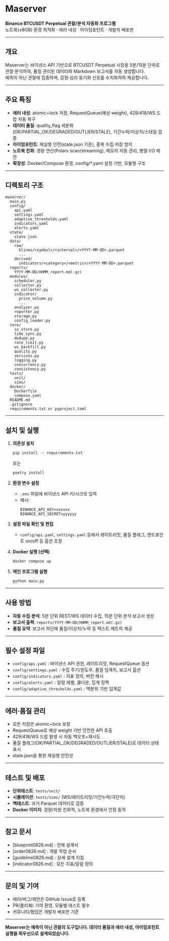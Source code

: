 # Maserver

**Binance BTCUSDT Perpetual 관찰/분석 자동화 프로그램**  
노트북(≤8GB) 환경 최적화 · 에러 내성 · 아이덤포턴트 · 개발자 배포판

---

## 개요

Maserver는 바이낸스 API 기반으로 BTCUSDT Perpetual 시장을 5분/15분 단위로 관찰·분석하여, 품질 관리된 데이터와 Markdown 보고서를 자동 생성합니다.  
예측이 아닌 관찰에 집중하며, 감정·심리·동기화 신호를 수치화하여 제공합니다.

---

## 주요 특징

- **에러 내성**: atomic+lock 저장, RequestQueue(예상 weight), 429/418/WS 드랍 자동 복구
- **데이터 품질**: quality_flag 세분화(OK/PARTIAL_OK/DEGRADED/OUTLIER/STALE), 기간누락/이상치/스테일 검증
- **아이덤포턴트**: 재실행 안전(state.json 기준), 중복 수집·저장 방지
- **노트북 친화**: 경량 연산(Polars scan/streaming), 메모리 자동 관리, 병렬 I/O 제한
- **확장성**: Docker/Compose 환경, config/*.yaml 설정 기반, 모듈형 구조

---

## 디렉토리 구조

```
maserver/
  main.py
  config/
    api.yaml
    settings.yaml
    adaptive_thresholds.yaml
    indicators.yaml
    alerts.yaml
  state/
    state.json
  data/
    raw/
      klines/<symbol>/<interval>/<YYYY-MM-DD>.parquet
      ...
    derived/
      indicators/<category>/<metric>/<YYYY-MM-DD>.parquet
  reports/
    YYYY-MM-DD/HHMM_report.md(.gz)
  modules/
    scheduler.py
    collector.py
    ws_collector.py
    indicator/
      price_volume.py
      ...
    analyzer.py
    reporter.py
    storage.py
    config_loader.py
  core/
    io_store.py
    time_sync.py
    dedupe.py
    rate_limit.py
    ws_backfill.py
    quality.py
    versions.py
    logging.py
    concurrency.py
    consistency.py
  tests/
    unit/
    sims/
  docker/
    Dockerfile
    compose.yaml
  README.md
  .gitignore
  requirements.txt or pyproject.toml
```

---

## 설치 및 실행

1. **의존성 설치**
   ```bash
   pip install -r requirements.txt
   ```
   또는
   ```bash
   poetry install
   ```

2. **환경 변수 설정**
   - `.env` 파일에 바이낸스 API 키/시크릿 입력
   - 예시:
     ```
     BINANCE_API_KEY=xxxxxx
     BINANCE_API_SECRET=yyyyyy
     ```

3. **설정 파일 확인 및 편집**
   - `config/api.yaml`, `settings.yaml` 등에서 레이트리밋, 품질 플래그, 엔드포인트 on/off 등 옵션 조정

4. **Docker 실행 (선택)**
   ```bash
   docker compose up
   ```

5. **메인 프로그램 실행**
   ```bash
   python main.py
   ```

---

## 사용 방법

- **자동 수집·분석**: 5분 단위 REST/WS 데이터 수집, 15분 단위 분석·보고서 생성
- **보고서 출력**: `reports/YYYY-MM-DD/HHMM_report.md(.gz)`
- **품질 요약**: 보고서 하단에 품질/이상치/누락 등 텍스트 메트릭 제공

---

## 필수 설정 파일

- `config/api.yaml` : 바이낸스 API 권한, 레이트리밋, RequestQueue 옵션
- `config/settings.yaml` : 수집 주기/윈도우, 품질 임계치, 보고서 옵션
- `config/indicators.yaml` : 지표 정의, 버전 해시
- `config/alerts.yaml` : 알람 레벨, 쿨다운, 집계 정책
- `config/adaptive_thresholds.yaml` : 백분위 기반 임계값

---

## 에러·품질 관리

- 모든 저장은 atomic+lock 보장
- RequestQueue로 예상 weight 기반 안전한 API 호출
- 429/418/WS 드랍 발생 시 자동 백오프+재시도
- 품질 플래그(OK/PARTIAL_OK/DEGRADED/OUTLIER/STALE)로 데이터 상태 표시
- state.json을 통한 재실행 안전성

---

## 테스트 및 배포

- **단위테스트**: `tests/unit/`
- **시뮬레이션**: `tests/sims/` (WS/레이트리밋/기간누락/극단치)
- **백테스트**: 과거 Parquet 데이터로 검증
- **Docker 이미지**: 경량/자원 친화적, 노트북 환경에서 안정 동작

---

## 참고 문서

- [blueprint0826.md] : 전체 설계서
- [order0826.md] : 개발 작업 순서
- [guideline0826.md] : 상세 설계 지침
- [indicator0826.md] : 모든 지표/알람 정의

---

## 문의 및 기여

- 에러/버그/제안은 GitHub Issue로 등록
- PR(풀리퀘) 기여 환영, 모듈별 테스트 필수
- 커뮤니티/협업은 개발자 배포판 기준

---

**Maserver는 예측이 아닌 관찰의 도구입니다. 데이터 품질과 에러 내성, 아이덤포턴트 실행을 최우선으로 설계되었습니다.**
